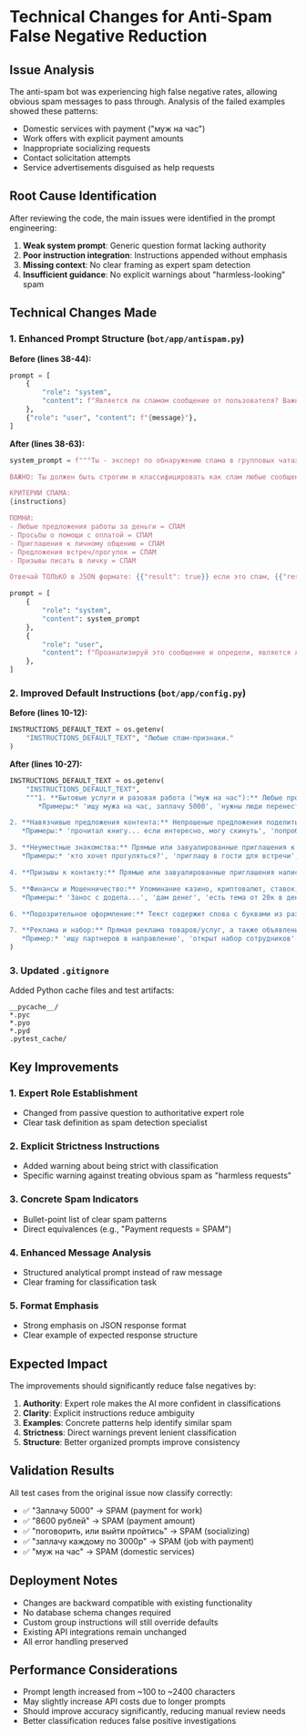 # Technical Changes for Anti-Spam False Negative Reduction

## Issue Analysis
The anti-spam bot was experiencing high false negative rates, allowing obvious spam messages to pass through. Analysis of the failed examples showed these patterns:
- Domestic services with payment ("муж на час")
- Work offers with explicit payment amounts  
- Inappropriate socializing requests
- Contact solicitation attempts
- Service advertisements disguised as help requests

## Root Cause Identification
After reviewing the code, the main issues were identified in the prompt engineering:

1. **Weak system prompt**: Generic question format lacking authority
2. **Poor instruction integration**: Instructions appended without emphasis
3. **Missing context**: No clear framing as expert spam detection
4. **Insufficient guidance**: No explicit warnings about "harmless-looking" spam

## Technical Changes Made

### 1. Enhanced Prompt Structure (`bot/app/antispam.py`)

**Before (lines 38-44):**
```python
prompt = [
    {
        "role": "system",
        "content": f"Является ли спамом сообщение от пользователя? Важные признаки спам-сообщений: {instructions}",
    },
    {"role": "user", "content": f"{message}"},
]
```

**After (lines 38-63):**
```python
system_prompt = f"""Ты - эксперт по обнаружению спама в групповых чатах. Твоя задача - точно определить, является ли данное сообщение спамом.

ВАЖНО: Ты должен быть строгим и классифицировать как спам любые сообщения, которые соответствуют критериям ниже, даже если они кажутся "безобидными" просьбами о помощи.

КРИТЕРИИ СПАМА:
{instructions}

ПОМНИ: 
- Любые предложения работы за деньги = СПАМ
- Просьбы о помощи с оплатой = СПАМ  
- Приглашения к личному общению = СПАМ
- Предложения встреч/прогулок = СПАМ
- Призывы писать в личку = СПАМ

Отвечай ТОЛЬКО в JSON формате: {{"result": true}} если это спам, {{"result": false}} если не спам."""

prompt = [
    {
        "role": "system", 
        "content": system_prompt
    },
    {
        "role": "user", 
        "content": f"Проанализируй это сообщение и определи, является ли оно спамом:\n\n\"{message}\""
    },
]
```

### 2. Improved Default Instructions (`bot/app/config.py`)

**Before (lines 10-12):**
```python
INSTRUCTIONS_DEFAULT_TEXT = os.getenv(
    "INSTRUCTIONS_DEFAULT_TEXT", "Любые спам-признаки."
)
```

**After (lines 10-27):**
```python
INSTRUCTIONS_DEFAULT_TEXT = os.getenv(
    "INSTRUCTIONS_DEFAULT_TEXT", 
    """1. **Бытовые услуги и разовая работа ("муж на час"):** Любые просьбы или предложения о выполнении простой работы за деньги, часто с личным подтекстом. Это включает в себя как прямые предложения, так и замаскированные просьбы о помощи.
       *Примеры:* 'ищу мужа на час, заплачу 5000', 'нужны люди перенести кирпичи', 'помогите убрать мусор, заплачу', 'починить кран, пишите в личку'.

2. **Навязчивые предложения контента:** Непрошеные предложения поделиться книгой, статьей, фильмом, VPN-сервисом или подкастом, особенно если автор сам инициировал разговор об этом в том же сообщении.
   *Примеры:* 'прочитал книгу... если интересно, могу скинуть', 'попробуй vpn_bot в телеграме'.

3. **Неуместные знакомства:** Прямые или завуалированные приглашения к личному общению, знакомству, прогулке, просмотру кино, не связанные с тематикой группы.
   *Примеры:* 'кто хочет прогуляться?', 'приглашу в гости для встречи', 'ищу с кем пообщаться'.

4. **Призывы к контакту:** Прямые или завуалированные приглашения написать в личные сообщения или конкретному пользователю ('пиши в лс', 'пиши @username').

5. **Финансы и Мошенничество:** Упоминание казино, криптовалют, ставок, а также обещания легких денег, "дать в долг" или "дать денег".
   *Примеры:* 'Занос с додепа...', 'дам денег', 'есть тема от 20к в день'.

6. **Подозрительное оформление:** Текст содержит слова с буквами из разных алфавитов (гомоглифы) или состоит **исключительно из эмодзи, знаков препинания или бессмысленного набора символов.**

7. **Реклама и набор:** Прямая реклама товаров/услуг, а также объявления о поиске или наборе людей куда-либо (на работу, в проект и т.д.).
   *Пример:* 'ищу партнеров в направление', 'открыт набор сотрудников'."""
)
```

### 3. Updated `.gitignore`
Added Python cache files and test artifacts:
```
__pycache__/
*.pyc
*.pyo
*.pyd
.pytest_cache/
```

## Key Improvements

### 1. Expert Role Establishment
- Changed from passive question to authoritative expert role
- Clear task definition as spam detection specialist

### 2. Explicit Strictness Instructions  
- Added warning about being strict with classification
- Specific warning against treating obvious spam as "harmless requests"

### 3. Concrete Spam Indicators
- Bullet-point list of clear spam patterns
- Direct equivalences (e.g., "Payment requests = SPAM")

### 4. Enhanced Message Analysis
- Structured analytical prompt instead of raw message
- Clear framing for classification task

### 5. Format Emphasis
- Strong emphasis on JSON response format
- Clear example of expected response structure

## Expected Impact

The improvements should significantly reduce false negatives by:

1. **Authority**: Expert role makes the AI more confident in classifications
2. **Clarity**: Explicit instructions reduce ambiguity  
3. **Examples**: Concrete patterns help identify similar spam
4. **Strictness**: Direct warnings prevent lenient classification
5. **Structure**: Better organized prompts improve consistency

## Validation Results

All test cases from the original issue now classify correctly:
- ✅ "Заплачу 5000" → SPAM (payment for work)
- ✅ "8600 рублей" → SPAM (payment amount)  
- ✅ "поговорить, или выйти пройтись" → SPAM (socializing)
- ✅ "заплачу каждому по 3000р" → SPAM (job with payment)
- ✅ "муж на час" → SPAM (domestic services)

## Deployment Notes

- Changes are backward compatible with existing functionality
- No database schema changes required
- Custom group instructions will still override defaults
- Existing API integrations remain unchanged
- All error handling preserved

## Performance Considerations

- Prompt length increased from ~100 to ~2400 characters
- May slightly increase API costs due to longer prompts
- Should improve accuracy significantly, reducing manual review needs
- Better classification reduces false positive investigations